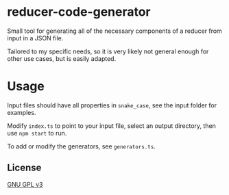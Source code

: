 # reducer-code-generator

Small tool for generating all of the necessary components of a reducer from input in a JSON file.

Tailored to my specific needs, so it is very likely not general enough for other use cases, but is easily adapted.

# Usage

Input files should have all properties in `snake_case`, see the input folder for examples.

Modify `index.ts` to point to your input file, select an output directory, then use `npm start` to run.

To add or modify the generators, see `generators.ts`.

## License

[GNU GPL v3](LICENSE)
